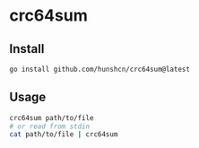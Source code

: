 # crc64sum

## Install
```bash
go install github.com/hunshcn/crc64sum@latest
```

## Usage
```bash
crc64sum path/to/file
# or read from stdin
cat path/to/file | crc64sum
```
